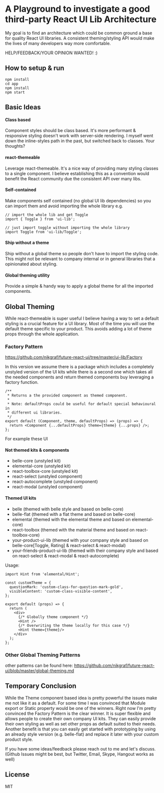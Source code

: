 # A Playground to investigate a good third-party React UI Lib Architecture

My goal is to find an architecture which could be common ground a base for quality React UI libraries. A consistent theming/styling API would make the lives of many developers way more comfortable.

HELP/FEEDBACK/YOUR OPINION WANTED! :)

## How to setup & run

```
npm install
cd app
npm install
npm start
```

## Basic Ideas

#### Class based

Component styles should be class based. It's more performant & responsive styling doesn't work with server-side rendering. I myself went down the inline-styles path in the past, but switched back to classes. Your thoughts?

#### react-themeable

Leverage react-themeable. It's a nice way of providing many styling classes to a single component.
I believe establishing this as a convention would benefit the React community due the consistent API over many libs.

#### Self-contained

Make components self contained (no global UI lib dependencies) so you can import them and avoid importing the whole library e.g.

```
// import the whole lib and get Toggle
import { Toggle } from 'ui-lib';

// just import toggle without importing the whole library
import Toggle from 'ui-lib/Toggle';
```

#### Ship without a theme

Ship without a global theme so people don't have to import the styling code. This might not be relevant to company internal or in general libraries that a opinionated about styling.

#### Global theming utility

Provide a simple & handy way to apply a global theme for all the imported components.

## Global Theming

While react-themeable is super useful I believe having a way to set a default styling is a crucial feature for a UI library. Most of the time you will use the default theme specific to your product. This avoids adding a lot of theme props through the whole application.

### Factory Pattern

https://github.com/nikgraf/future-react-ui/tree/master/ui-lib/Factory

In this version we assume there is a package which includes a completely unstyled version of the UI kits while there is a second one which takes all the needed components and return themed components buy leveraging a factory function.

```
/**
 * Returns a the provided component as themed component.
 *
 * Note: defaultProps could be useful for default special behavioural in
 * different ui libraries.
 */
export default (Component, theme, defaultProps) => (props) => {
  return <Component {...defaultProps} theme={theme} {...props} />;
};
```

For example these UI

#### Not themed kits & components

- belle-core (unstyled kit)
- elemental-core (unstyled kit)
- react-toolbox-core (unstyled kit)
- react-select (unstyled component)
- react-autocomplete (unstyled component)
- react-modal (unstyled component)

#### Themed UI kits

- belle (themed with belle style and based on belle-core)
- belle-flat (themed with a flat theme and based on belle-core)
- elemental (themed with the elemental theme and based on elemental-core)
- react-toolbox (themed with the material theme and based on react-toolbox-core)
- your-product-ui-lib (themed with your company style and based on belle-core[Toggle, Rating] & react-select & react-modal)
- your-friends-product-ui-lib (themed with their company style and based on react-select & react-modal & react-autocomplete)

Usage:
```
import Hint from 'elemental/Hint';

const customTheme = {
  questionMark: 'custom-class-for-question-mark-gold',
  visibleContent: 'custom-class-visible-content',
};

export default (props) => {
  return (
    <div>
      {/* Globally theme component */}
      <Hint />
      {/* Overwriting the theme locally for this case */}
      <Hint theme={theme}/>
    </div>
  );
};
```

### Other Global Theming Patterns

other patterns can be found here: https://github.com/nikgraf/future-react-ui/blob/master/global-theming.md

## Temporary Conclusion

While the Theme component based idea is pretty powerful the issues make me not like it as a default. For some time I was convinced that Module export or Static property would be one of the winners. Right now I'm pretty convinced the Factory Pattern is the clear winner. It is super flexible and allows people to create their own company UI kits. They can easily provide their own styling as well as set other props as default suited to their needs. Another benefit is that you can easily get started with prototyping by using an already style version (e.g. belle-flat) and replace it later with your custom product style.

If you have some ideas/feedback please reach out to me and let's discuss. (Github Issues might be best, but Twitter, Email, Skype, Hangout works as well)

## License

MIT
